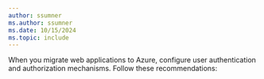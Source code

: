 ```yaml
---
author: ssumner
ms.author: ssumner
ms.date: 10/15/2024
ms.topic: include
---
```

When you migrate web applications to Azure, configure user authentication and authorization mechanisms. Follow these recommendations: